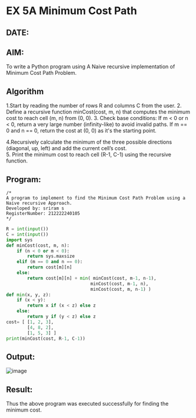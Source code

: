 # EX 5A Minimum Cost Path
## DATE:
## AIM:
To write a Python program using A Naive recursive implementation of Minimum Cost Path Problem.

## Algorithm
1.Start by reading the number of rows R and columns C from the user.
2. Define a recursive function minCost(cost, m, n) that computes the minimum cost to reach cell (m, n) from (0, 0).
3. Check base conditions:
    If m < 0 or n < 0, return a very large number (infinity-like) to avoid invalid paths.
    If m == 0 and n == 0, return the cost at (0, 0) as it's the starting point.

4.Recursively calculate the minimum of the three possible directions (diagonal, up, left) and add the current cell’s cost.   
5. Print the minimum cost to reach cell (R-1, C-1) using the recursive function.  

## Program:
```
/*
A program to implement to find the Minimum Cost Path Problem using a  Naive recursive Approach.
Developed by: sriram s
RegisterNumber: 212222240105
*/
```
```python
R = int(input())
C = int(input())
import sys
def minCost(cost, m, n):
    if (n < 0 or m < 0):
        return sys.maxsize
    elif (m == 0 and n == 0):
        return cost[m][n]
    else:
        return cost[m][n] + min( minCost(cost, m-1, n-1),
                                minCost(cost, m-1, n),
                                minCost(cost, m, n-1) )
def min(x, y, z):
    if (x < y):
        return x if (x < z) else z
    else:
        return y if (y < z) else z
cost= [ [1, 2, 3],
        [4, 8, 2],
        [1, 5, 3] ]
print(minCost(cost, R-1, C-1))
```

## Output:
![image](https://github.com/user-attachments/assets/24fd4b59-f85b-472e-b1fe-65a95fbd1504)



## Result:
Thus the above program was executed successfully for finding the minimum cost.
